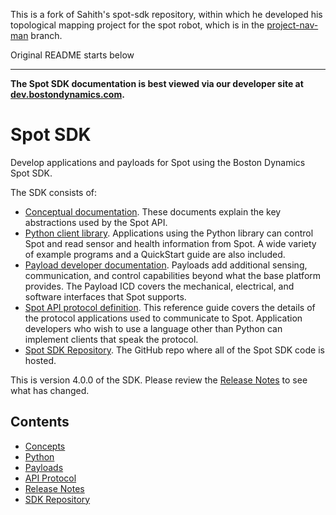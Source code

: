 This is a fork of Sahith's spot-sdk repository, within which he developed his topological mapping project for the spot robot, which is in the [project-nav-man](https://github.com/ryan-roche/sahith-base/tree/project_nav_man) branch.

Original README starts below

---

<!--
Copyright (c) 2023 Boston Dynamics, Inc.  All rights reserved.

Downloading, reproducing, distributing or otherwise using the SDK Software
is subject to the terms and conditions of the Boston Dynamics Software
Development Kit License (20191101-BDSDK-SL).
-->

<p class="github-only">
<b>The Spot SDK documentation is best viewed via our developer site at <a href="https://dev.bostondynamics.com">dev.bostondynamics.com</a>. </b>
</p>

# Spot SDK

Develop applications and payloads for Spot using the Boston Dynamics Spot SDK.

The SDK consists of:

- [Conceptual documentation](docs/concepts/README.md). These documents explain the key abstractions used by the Spot API.
- [Python client library](docs/python/README.md). Applications using the Python library can control Spot and read sensor and health information from Spot. A wide variety of example programs and a QuickStart guide are also included.
- [Payload developer documentation](docs/payload/README.md). Payloads add additional sensing, communication, and control capabilities beyond what the base platform provides. The Payload ICD covers the mechanical, electrical, and software interfaces that Spot supports.
- [Spot API protocol definition](protos/bosdyn/api/README.md). This reference guide covers the details of the protocol applications used to communicate to Spot. Application developers who wish to use a language other than Python can implement clients that speak the protocol.
- [Spot SDK Repository](https://github.com/boston-dynamics/spot-sdk). The GitHub repo where all of the Spot SDK code is hosted.

This is version 4.0.0 of the SDK. Please review the [Release Notes](docs/release_notes.md) to see what has changed.

## Contents

- [Concepts](docs/concepts/README.md)
- [Python](docs/python/README.md)
- [Payloads](docs/payload/README.md)
- [API Protocol](docs/protos/README.md)
- [Release Notes](docs/release_notes.md)
- [SDK Repository](https://github.com/boston-dynamics/spot-sdk)
